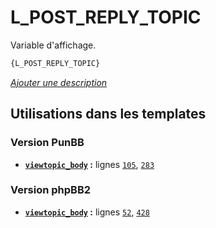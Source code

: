 # L_POST_REPLY_TOPIC


Variable d'affichage.

```html
{L_POST_REPLY_TOPIC}
```

[*Ajouter une description*](https://fa-tvars.appspot.com/var/L_POST_REPLY_TOPIC)

## Utilisations dans les templates

### Version PunBB
* __[`viewtopic_body`](../tpl/var/punbb/viewtopic_body.md#readme) :__ lignes [`105`](../tpl/src/punbb/viewtopic_body.tpl#L105), [`283`](../tpl/src/punbb/viewtopic_body.tpl#L283)

### Version phpBB2
* __[`viewtopic_body`](../tpl/var/subsilver/viewtopic_body.md#readme) :__ lignes [`52`](../tpl/src/subsilver/viewtopic_body.tpl#L52), [`428`](../tpl/src/subsilver/viewtopic_body.tpl#L428)